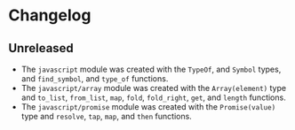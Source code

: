 # Changelog

## Unreleased

- The `javascript` module was created with the `TypeOf`, and `Symbol` types, and
  `find_symbol`, and `type_of` functions.
- The `javascript/array` module was created with the `Array(element)` type and
  `to_list`, `from_list`, `map`, `fold`, `fold_right`, `get`, and `length`
  functions.
- The `javascript/promise` module was created with the `Promise(value)` type and
  `resolve`, `tap`, `map`, and `then` functions.
